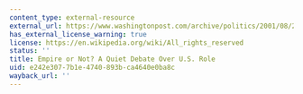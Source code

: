 ```yaml
---
content_type: external-resource
external_url: https://www.washingtonpost.com/archive/politics/2001/08/21/empire-or-not-a-quiet-debate-over-us-role/d57204a6-d3b9-4330-b1ce-44e8bdd5b410/?utm_term=.e330d24bf993
has_external_license_warning: true
license: https://en.wikipedia.org/wiki/All_rights_reserved
status: ''
title: Empire or Not? A Quiet Debate Over U.S. Role
uid: e242e307-7b1e-4740-893b-ca4640e0ba8c
wayback_url: ''
---
```

